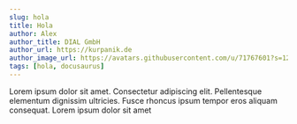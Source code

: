 ```yaml
---
slug: hola
title: Hola
author: Alex
author_title: DIAL GmbH
author_url: https://kurpanik.de
author_image_url: https://avatars.githubusercontent.com/u/71767601?s=120&v=4
tags: [hola, docusaurus]
---
```


Lorem ipsum dolor sit amet. Consectetur adipiscing elit. Pellentesque elementum dignissim ultricies. Fusce rhoncus ipsum tempor eros aliquam consequat. Lorem ipsum dolor sit amet
